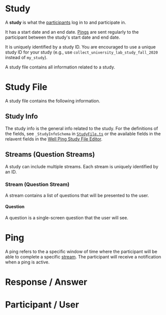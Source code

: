 # Study

A **study** is what the [participants](#participant--user) log in to and participate in.

It has a start date and an end date. [Pings](#ping) are sent regularly to the participant between the study's start date and end date.

It is uniquely identified by a study ID. You are encouraged to use a unique study ID for your study (e.g., use `collect_university_lab_study_fall_2020` instead of `my_study`).

A study file contains all information related to a study.

# Study File

A study file contains the following information.

## Study Info

The study info is the general info related to the study. For the definitions of the fields, see `_StudyInfoSchema` in [`StudyFile.ts`](https://github.com/wellping/study-schemas/blob/main/src/schemas/StudyFile.ts) or the available fields in the relavent fields in the [Well Ping Study File Editor](https://wellping.github.io/study-file-editor/).

## Streams (Question Streams)

A study can include multiple streams. Each stream is uniquely identified by an ID.

### Stream (Question Stream)

A stream contains a list of questions that will be presented to the user.

#### Question

A question is a single-screen question that the user will see.

# Ping

A ping refers to the a specific window of time where the participant will be able to complete a specific [stream](#stream-question-stream). The participant will receive a notification when a ping is active.

# Response / Answer

# Participant / User
